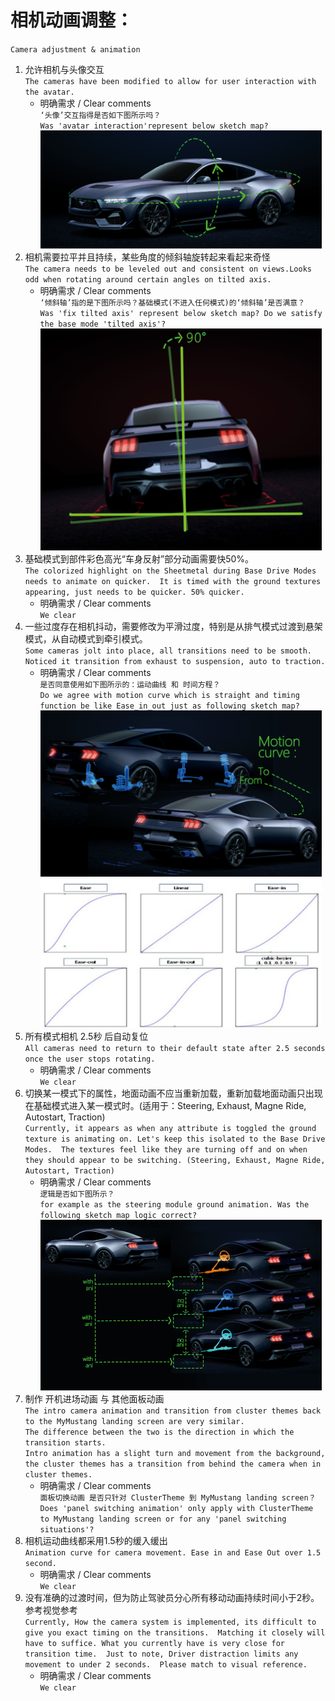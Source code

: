 #  相机动画调整：
`Camera adjustment & animation` 
1. 允许相机与头像交互   
`The cameras have been modified to allow for user interaction with the avatar.`  
   - 明确需求 / Clear comments    
`‘头像’交互指得是否如下图所示吗？`  
`Was 'avatar interaction'represent below sketch map?`  
[<img src="img/q1.png" width="450"/>](img/q1.png)
2. 相机需要拉平并且持续，某些角度的倾斜轴旋转起来看起来奇怪  
`The camera needs to be leveled out and consistent on views.Looks odd when rotating around certain angles on tilted axis.`
   - 明确需求 / Clear comments   
`‘倾斜轴’指的是下图所示吗？基础模式(不进入任何模式)的‘倾斜轴’是否满意？`  
`Was 'fix tilted axis' represent below sketch map? Do we satisfy the base mode 'tilted axis'?`  
[<img src="img/q0.png" width="450"/>](img/q0.png)
1. 基础模式到部件彩色高光“车身反射”部分动画需要快50%。  
`The colorized highlight on the Sheetmetal during Base Drive Modes needs to animate on quicker.  It is timed with the ground textures appearing, just needs to be quicker. 50% quicker. `   
   - 明确需求 / Clear comments  
`We clear`
1. 一些过度存在相机抖动，需要修改为平滑过度，特别是从排气模式过渡到悬架模式，从自动模式到牵引模式。     
`Some cameras jolt into place, all transitions need to be smooth. Noticed it transition from exhaust to suspension, auto to traction. `  
   - 明确需求 / Clear comments  
`是否同意使用如下图所示的：运动曲线 和 时间方程？`  
`Do we agree with motion curve which is straight and timing function be like Ease_in_out just as following sketch map?`  
[<img src="img/q3.png" width="450"/>](img/q3.png)  
[<img src="img/q3.1.png" width="450"/>](img/q3.1.png)  
5. 所有模式相机 2.5秒 后自动复位  
`All cameras need to return to their default state after 2.5 seconds once the user stops rotating.`
   - 明确需求 / Clear comments  
`We clear`
6. 切换某一模式下的属性，地面动画不应当重新加载，重新加载地面动画只出现在基础模式进入某一模式时。(适用于：Steering, Exhaust, Magne Ride, Autostart, Traction)  
`Currently, it appears as when any attribute is toggled the ground texture is animating on. Let's keep this isolated to the Base Drive Modes.  The textures feel like they are turning off and on when they should appear to be switching. (Steering, Exhaust, Magne Ride, Autostart, Traction)`  
   - 明确需求 / Clear comments  
`逻辑是否如下图所示？`  
`for example as the steering module ground animation. Was the following sketch map logic correct?`  
[<img src="img/q4.png" width="450"/>](img/q4.png)
7. 制作 开机进场动画 与 其他面板动画  
`The intro camera animation and transition from cluster themes back to the MyMustang landing screen are very similar. `   
`The difference between the two is the direction in which the transition starts.`   
`Intro animation has a slight turn and movement from the background, the cluster themes has a transition from behind the camera when in cluster themes.`
    - 明确需求 / Clear comments  
`面板切换动画 是否只针对 ClusterTheme 到 MyMustang landing screen？`  
`Does 'panel switching animation' only apply with ClusterTheme to MyMustang landing screen or for any 'panel switching situations'?`
8. 相机运动曲线都采用1.5秒的缓入缓出  
`Animation curve for camera movement. Ease in and Ease Out over 1.5 second.`  
    - 明确需求 / Clear comments  
`We clear`
9. 没有准确的过渡时间，但为防止驾驶员分心所有移动动画持续时间小于2秒。参考视觉参考  
`Currently, How the camera system is implemented, its difficult to give you exact timing on the transitions.  Matching it closely will have to suffice. What you currently have is very close for transition time.  Just to note, Driver distraction limits any movement to under 2 seconds.  Please match to visual reference.`
    - 明确需求 / Clear comments  
`We clear`
